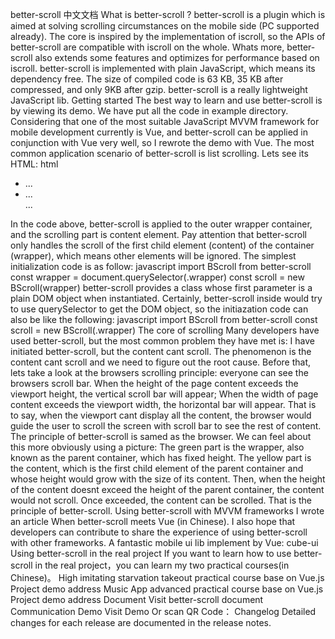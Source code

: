 better-scroll 中文文档 What is better-scroll ? better-scroll is a plugin which is aimed at solving scrolling circumstances on the mobile side (PC supported already). The core is inspired by the implementation of iscroll, so the APIs of better-scroll are compatible with iscroll on the whole. Whats more, better-scroll also extends some features and optimizes for performance based on iscroll. better-scroll is implemented with plain JavaScript, which means its dependency free. The size of compiled code is 63 KB, 35 KB after compressed, and only 9KB after gzip. better-scroll is a really lightweight JavaScript lib. Getting started The best way to learn and use better-scroll is by viewing its demo. We have put all the code in example directory. Considering that one of the most suitable JavaScript MVVM framework for mobile development currently is Vue, and better-scroll can be applied in conjunction with Vue very well, so I rewrote the demo with Vue. The most common application scenario of better-scroll is list scrolling. Lets see its HTML: html <div class="wrapper"> <ul class="content"> <li>...</li> <li>...</li> ... </ul> <!-- you can put some other DOMs here, it wont affect the scrolling --> </div> In the code above, better-scroll is applied to the outer wrapper container, and the scrolling part is content element. Pay attention that better-scroll only handles the scroll of the first child element (content) of the container (wrapper), which means other elements will be ignored. The simplest initialization code is as follow: javascript import BScroll from better-scroll const wrapper = document.querySelector(.wrapper) const scroll = new BScroll(wrapper) better-scroll provides a class whose first parameter is a plain DOM object when instantiated. Certainly, better-scroll inside would try to use querySelector to get the DOM object, so the initiazation code can also be like the following: javascript import BScroll from better-scroll const scroll = new BScroll(.wrapper) The core of scrolling Many developers have used better-scroll, but the most common problem they have met is: I have initiated better-scroll, but the content cant scroll. The phenomenon is the content cant scroll and we need to figure out the root cause. Before that, lets take a look at the browsers scrolling principle: everyone can see the browsers scroll bar. When the height of the page content exceeds the viewport height, the vertical scroll bar will appear; When the width of page content exceeds the viewport width, the horizontal bar will appear. That is to say, when the viewport cant display all the content, the browser would guide the user to scroll the screen with scroll bar to see the rest of content. The principle of better-scroll is samed as the browser. We can feel about this more obviously using a picture: The green part is the wrapper, also known as the parent container, which has fixed height. The yellow part is the content, which is the first child element of the parent container and whose height would grow with the size of its content. Then, when the height of the content doesnt exceed the height of the parent container, the content would not scroll. Once exceeded, the content can be scrolled. That is the principle of better-scroll. Using better-scroll with MVVM frameworks I wrote an article When better-scroll meets Vue (in Chinese). I also hope that developers can contribute to share the experience of using better-scroll with other frameworks. A fantastic mobile ui lib implement by Vue: cube-ui Using better-scroll in the real project If you want to learn how to use better-scroll in the real project，you can learn my two practical courses(in Chinese)。 High imitating starvation takeout practical course base on Vue.js Project demo address Music App advanced practical course base on Vue.js Project demo address Document Visit better-scroll document Communication Demo Visit Demo Or scan QR Code： Changelog Detailed changes for each release are documented in the release notes.